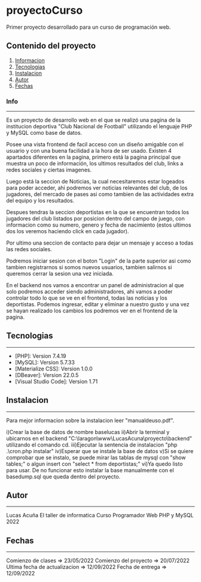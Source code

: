 # proyectoCurso
Primer proyecto desarrollado para un curso de programación web.

## Contenido del proyecto
1. [Informacion](#info)
2. [Tecnologias](#tecnologias)
3. [Instalacion](#instalacion)
4. [Autor](#autor)
5. [Fechas](#fechas)

### Info
***
Es un proyecto de desarrollo web en el que se realizó una pagina de la institucion deportiva "Club Nacional de Football" utilizando el lenguaje PHP y MySQL como base de datos.

Posee una vista frontend de facil acceso con un diseño amigable con el usuario y con una buena facilidad a la hora de ser usado.
Existen 4 apartados diferentes en la pagina, primero está la pagina principal que muestra un poco de información, los ultimos resultados del club, links a redes sociales y ciertas imagenes.

Luego está la seccion de Noticias, la cual necesitaremos estar logeados para poder acceder, ahi podremos ver noticias relevantes del club, de los jugadores, del mercado de pases asi como tambien de las actividades extra del equipo y los resultados.

Despues tendras la seccion deportistas en la que se encuentran todos los jugadores del club listados por posicion dentro del campo de juego, con informacion como su numero, genero y fecha de nacimiento (estos ultimos dos los veremos haciendo click en cada jugador).

Por ultimo una seccion de contacto para dejar un mensaje y acceso a todas las redes sociales.

Podremos iniciar sesion con el boton "Login" de la parte superior asi como tambien registrarnos si somos nuevos usuarios, tambien salirnos si queremos cerrar la sesion una vez iniciada.

En el backend nos vamos a encontrar un panel de administracion al que solo podremos acceder siendo administradores, ahi vamos a poder controlar todo lo que se ve en el frontend, todas las noticias y los deportistas.
Podemos ingresar, editar y eliminar a nuestro gusto y una vez se hayan realizado los cambios los podremos ver en el frontend de la pagina.


## Tecnologias
***
* [PHP]: Version 7.4.19 
* [MySQL]: Version 5.7.33
* [Materialize CSS]: Version 1.0.0
* [DBeaver]: Version 22.0.5
* [Visual Studio Code]: Version 1.71


## Instalacion
***
Para mejor informacion sobre la instalacion leer "manualdeuso.pdf".

i)Crear la base de datos de nombre baselucas
ii)Abrir la terminal y ubicarnos en el backend "C:\laragon\www\LucasAcuna\proyecto\backend" utilizando el comando cd.
iii)Ejecutar la sentencia de instalacion "php .\cron.php instalar"
iv)Esperar que se instale la base de datos
v)Si se quiere comprobar que se instalo, se puede mirar las tablas de mysql con "show tables;" o algun insert con "select * from deportistas;"
vi)Ya quedo listo para usar. De no funcionar esto instalar la base manualmente con el basedump.sql que queda dentro del proyecto.


## Autor
***
Lucas Acuña
El taller de informatica
Curso Programador Web PHP y MySQL
2022

## Fechas
***
Comienzo de clases => 23/05/2022
Comienzo del proyecto => 20/07/2022
Ultima fecha de actualizacion => 12/09/2022
Fecha de entrega => 12/09/2022
